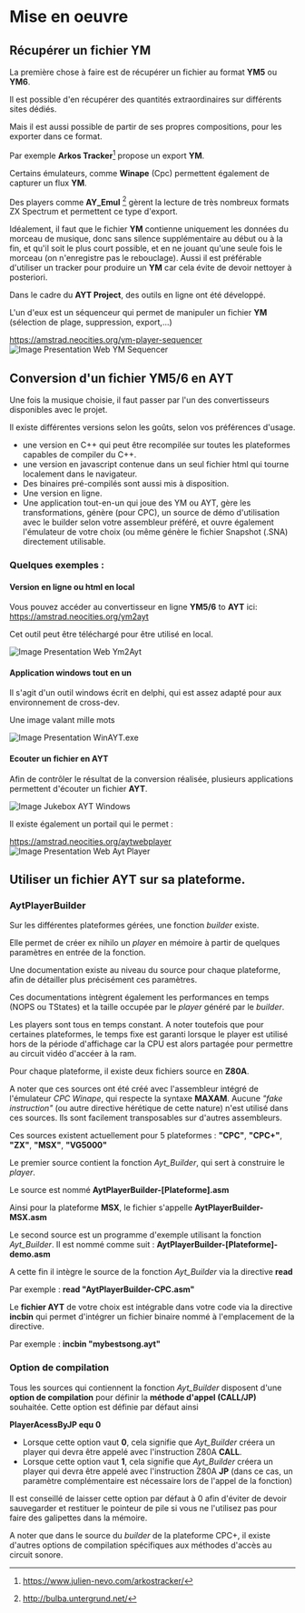 # Mise en oeuvre

## Récupérer un fichier YM
La première chose à faire est de récupérer un fichier au format **YM5** ou **YM6**. 

Il est possible d'en récupérer des quantités extraordinaires sur différents sites dédiés.

Mais il est aussi possible de partir de ses propres compositions, pour les exporter dans ce format. 

Par exemple **Arkos Tracker**[^1] propose un export **YM**.
 
Certains émulateurs, comme **Winape** (Cpc) permettent également de capturer un flux **YM**.

Des players comme **AY_Emul** [^2] gèrent la lecture de très nombreux formats ZX Spectrum et permettent ce type d'export.

Idéalement, il faut que le fichier **YM** contienne uniquement les données du morceau de musique, donc sans silence supplémentaire au début ou à la fin, et qu'il soit le plus court possible, et en ne jouant qu'une seule fois le morceau (on n'enregistre pas le rebouclage). 
Aussi il est préférable d'utiliser un tracker pour produire un **YM** car cela évite de devoir nettoyer à posteriori.

Dans le cadre du **AYT Project**, des outils en ligne ont été développé. 

L'un d'eux est un séquenceur qui permet de manipuler un fichier **YM** (sélection de plage, suppression, export,...)

https://amstrad.neocities.org/ym-player-sequencer
![Image Presentation Web YM Sequencer ](./images/YMSequencerWeb.jpg)

[^1]: https://www.julien-nevo.com/arkostracker/

[^2]: http://bulba.untergrund.net/


## Conversion d'un fichier YM5/6 en AYT

Une fois la musique choisie, il faut passer par l'un des convertisseurs disponibles avec le projet.
 
Il existe différentes versions selon les goûts, selon vos préférences d'usage.

- une version en C++ qui peut être recompilée sur toutes les plateformes capables de compiler du C++.
- une version en javascript contenue dans un seul fichier html qui tourne localement dans le navigateur. 
- Des binaires pré-compilés sont aussi mis à disposition. 
- Une version en ligne.
- Une application tout-en-un qui joue des YM ou AYT, gère les transformations, génère (pour CPC), un source de démo d'utilisation avec le builder selon votre assembleur préféré, et ouvre également l'émulateur de votre choix (ou même génère le fichier Snapshot (.SNA) directement utilisable. 

 
### Quelques exemples : 
#### Version en ligne ou html en local
Vous pouvez accéder au convertisseur en ligne **YM5/6** to **AYT** ici:
https://amstrad.neocities.org/ym2ayt

Cet outil peut être téléchargé pour être utilisé en local.

![Image Presentation Web Ym2Ayt ](./images/YM2AYTWeb.jpg)

#### Application windows tout en un
Il s'agit d'un outil windows écrit en delphi, qui est assez adapté pour aux environnement de cross-dev.

Une image valant mille mots

![Image Presentation WinAYT.exe ](./images/winAYT.png)


#### Ecouter un fichier en AYT

Afin de contrôler le résultat de la conversion réalisée, plusieurs applications permettent d'écouter un fichier **AYT**.

![Image Jukebox AYT Windows](./images/Jukebox.PNG)

Il existe également un portail qui le permet :

https://amstrad.neocities.org/aytwebplayer
![Image Presentation Web Ayt Player ](./images/AYTPlayerWeb.jpg)



## Utiliser un fichier AYT sur sa plateforme.

### AytPlayerBuilder
Sur les différentes plateformes gérées, une fonction *builder* existe.

Elle permet de créer ex nihilo un *player* en mémoire à partir de quelques paramètres en entrée de la fonction.

Une documentation existe au niveau du source pour chaque plateforme, afin de détailler plus précisément ces paramètres.

Ces documentations intègrent également les performances en temps (NOPS ou TStates) et la taille occupée par le *player* généré par le *builder*.

Les players sont tous en temps constant. A noter toutefois que pour certaines plateformes, le temps fixe est garanti lorsque le player est utilisé hors de la période d'affichage car la CPU est alors partagée pour permettre au circuit vidéo d'accéer à la ram.

Pour chaque plateforme, il existe deux fichiers source en **Z80A**.

A noter que ces sources ont été créé avec l'assembleur intégré de l'émulateur *CPC Winape*, qui respecte la syntaxe **MAXAM**.
Aucune *"fake instruction"* (ou autre directive hérétique de cette nature) n'est utilisé dans ces sources.
Ils sont facilement transposables sur d'autres assembleurs.

Ces sources existent actuellement pour 5 plateformes : **"CPC"**, **"CPC+"**, **"ZX"**, **"MSX"**, **"VG5000"**

Le premier source contient la fonction *Ayt_Builder*, qui sert à construire le *player*.

Le source est nommé **AytPlayerBuilder-[Plateforme].asm** 

Ainsi pour la plateforme **MSX**, le fichier s'appelle **AytPlayerBuilder-MSX.asm**

Le second source est un programme d'exemple utilisant la fonction *Ayt_Builder*. 
Il est nommé comme suit : **AytPlayerBuilder-[Plateforme]-demo.asm**

A cette fin il intègre le source de la fonction *Ayt_Builder* via la directive **read**
 
Par exemple : **read "AytPlayerBuilder-CPC.asm"**

Le **fichier AYT** de votre choix est intégrable dans votre code via la directive **incbin** qui permet d'intégrer un fichier binaire nommé à l'emplacement de la directive.

Par exemple : **incbin "mybestsong.ayt"**

### Option de compilation
Tous les sources qui contiennent la fonction *Ayt_Builder* disposent d'une **option de compilation** pour définir la **méthode d'appel (CALL/JP)** souhaitée.
Cette option est définie par défaut ainsi

**PlayerAcessByJP	equ 0**

- Lorsque cette option vaut **0**, cela signifie que *Ayt_Builder* créera un player qui devra être appelé avec l'instruction Z80A **CALL**.
- Lorsque cette option vaut **1**, cela signifie que *Ayt_Builder* créera un player qui devra être appelé avec l'instruction Z80A **JP** (dans ce cas, un paramètre complémentaire est nécessaire lors de l'appel de la fonction)

Il est conseillé de laisser cette option par défaut à 0 afin d'éviter de devoir sauvegarder et restituer le pointeur de pile si vous ne l'utilisez pas pour faire des galipettes dans la mémoire.


A noter que dans le source du *builder* de la plateforme CPC+, il existe d'autres options de compilation spécifiques aux méthodes d'accès au circuit sonore.

